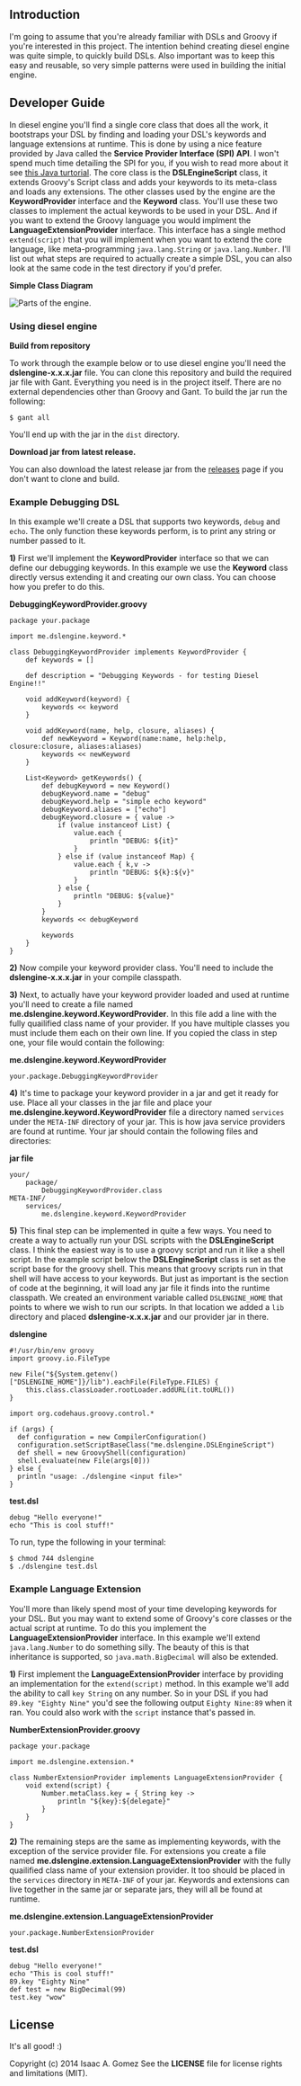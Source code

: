 ## Introduction

I'm going to assume that you're already familiar with DSLs and Groovy if you're interested in this project. The intention behind creating diesel engine was quite simple, to quickly build DSLs. Also important was to keep this easy and reusable, so very simple patterns were used in building the initial engine.

## Developer Guide

In diesel engine you'll find a single core class that does all the work, it bootstraps your DSL by finding and loading your DSL's keywords and language extensions at runtime. This is done by using a nice feature provided by Java
called the **Service Provider Interface (SPI) API**. I won't spend much time detailing the SPI for you, if you wish to read more about it see [this Java turtorial](http://docs.oracle.com/javase/tutorial/sound/SPI-intro.html).
The core class is the **DSLEngineScript** class, it extends Groovy's Script class and adds your keywords to its meta-class and loads any extensions. The other classes used by the engine are 
the **KeywordProvider** interface and the **Keyword** class. You'll use these two classes to implement the actual keywords to be used in your DSL. 
And if you want to extend the Groovy language you would implment the **LanguageExtensionProvider** interface. This interface has a single method `extend(script)` that you will
implement when you want to extend the core language, like meta-programming `java.lang.String` or `java.lang.Number`. I'll list out what steps are required to actually create a simple DSL, you can also look at the same code in the test directory if you'd prefer.

**Simple Class Diagram**

![Parts of the engine.](images/dslengine.png)


### Using diesel engine

**Build from repository**

To work through the example below or to use diesel engine you'll need the **dslengine-x.x.x.jar** file. You can clone this repository and build the required jar file with Gant. Everything you need is in the project itself.
There are no external dependencies other than Groovy and Gant. To build the jar run the following:

    $ gant all

You'll end up with the jar in the `dist` directory.

**Download jar from latest release.**

You can also download the latest release jar from the [releases](https://github.com/eyeszack/diesel-engine/releases) page if you don't want to clone and build.

### Example Debugging DSL 

In this example we'll create a DSL that supports two keywords, `debug` and `echo`. The only function these keywords perform, is to print any string or number passed to it.

**1)** First we'll implement the **KeywordProvider** interface so that we can define our debugging keywords. In this example we use the **Keyword** class directly versus extending it and creating our own class. You can choose how you prefer to do this.

**DebuggingKeywordProvider.groovy**
    
    package your.package
    
    import me.dslengine.keyword.*

    class DebuggingKeywordProvider implements KeywordProvider {
    	def keywords = []
    
        def description = "Debugging Keywords - for testing Diesel Engine!!"
       
        void addKeyword(keyword) {
            keywords << keyword
        }
    
        void addKeyword(name, help, closure, aliases) {
            def newKeyword = Keyword(name:name, help:help, closure:closure, aliases:aliases)
            keywords << newKeyword
        }
    
        List<Keyword> getKeywords() {
        	def debugKeyword = new Keyword()
        	debugKeyword.name = "debug"
            debugKeyword.help = "simple echo keyword"
        	debugKeyword.aliases = ["echo"]
        	debugKeyword.closure = { value ->
		        if (value instanceof List) {
			        value.each {
				        println "DEBUG: ${it}"
			        }
		        } else if (value instanceof Map) {
			        value.each { k,v ->
				        println "DEBUG: ${k}:${v}"
			        }
		        } else {
			        println "DEBUG: ${value}"
		        }
	        }
            keywords << debugKeyword
    
            keywords
        }
    }
 
**2)** Now compile your keyword provider class. You'll need to include the **dslengine-x.x.x.jar** in your compile classpath.

**3)** Next, to actually have your keyword provider loaded and used at runtime you'll need to create a file named **me.dslengine.keyword.KeywordProvider**. In this file add a line with the fully quailified class name of your provider. If you have multiple classes you must include them each on their own line. If you copied the class in step one, your file would contain the following:

**me.dslengine.keyword.KeywordProvider**

    your.package.DebuggingKeywordProvider


**4)** It's time to package your keyword provider in a jar and get it ready for use. Place all your classes in the jar file and place your **me.dslengine.keyword.KeywordProvider** file a directory named `services` under the `META-INF` directory of your jar. This is how java service providers are found at runtime. Your jar should contain the following files and directories:

**jar file**

    your/
        package/
            DebuggingKeywordProvider.class
    META-INF/
        services/
            me.dslengine.keyword.KeywordProvider
      
**5)** This final step can be implemented in quite a few ways. You need to create a way to actually run your DSL scripts with the **DSLEngineScript** class. I think the easiest way is to use a groovy script and run it like a shell script. In the example script below the **DSLEngineScript** class is set as the script base for the groovy shell. This means that groovy scripts run in that shell will have access to your keywords. But just as important is the section of code at the beginning, it will load any jar file it finds into the runtime classpath. We created an environment variable called `DSLENGINE_HOME` that points to where we wish to run our scripts. In that location we added a `lib` directory and placed **dslengine-x.x.x.jar** and our provider jar in there.

**dslengine**


    #!/usr/bin/env groovy
    import groovy.io.FileType

    new File("${System.getenv()["DSLENGINE_HOME"]}/lib").eachFile(FileType.FILES) {
        this.class.classLoader.rootLoader.addURL(it.toURL())	
    }

    import org.codehaus.groovy.control.*

    if (args) {
      def configuration = new CompilerConfiguration()
      configuration.setScriptBaseClass("me.dslengine.DSLEngineScript")
      def shell = new GroovyShell(configuration)
      shell.evaluate(new File(args[0]))
    } else {
      println "usage: ./dslengine <input file>"
    }

**test.dsl**

    debug "Hello everyone!"
    echo "This is cool stuff!"
    
To run, type the following in your terminal:

    $ chmod 744 dslengine
    $ ./dslengine test.dsl

### Example Language Extension

You'll more than likely spend most of your time developing keywords for your DSL. But you may want to extend some of Groovy's core classes or the actual script at runtime. To do this you implement the **LanguageExtensionProvider** interface. In this example we'll extend `java.lang.Number` to do something silly. The beauty of this is that inheritance is supported,
so `java.math.BigDecimal` will also be extended.

**1)** First implement the **LanguageExtensionProvider** interface by providing an implementation for the `extend(script)` method. In this example we'll add the
ability to call `key String` on any number. So in your DSL if you had `89.key "Eighty Nine"` you'd see the following output `Eighty Nine:89` when it ran. You could also work with the `script` instance that's passed in.

**NumberExtensionProvider.groovy**

    package your.package
    
    import me.dslengine.extension.*

    class NumberExtensionProvider implements LanguageExtensionProvider {
	    void extend(script) {
            Number.metaClass.key = { String key ->
		        println "${key}:${delegate}"
		    }		
	    }
    }

**2)** The remaining steps are the same as implementing keywords, with the exception of the service provider file. For extensions you create a file named **me.dslengine.extension.LanguageExtensionProvider** with the fully quailified class name 
of your extension provider. It too should be placed in the `services` directory in `META-INF` of your jar. Keywords and extensions can live together in the same jar or separate jars, they will all be found at runtime. 

**me.dslengine.extension.LanguageExtensionProvider**

    your.package.NumberExtensionProvider

**test.dsl**

	debug "Hello everyone!"
	echo "This is cool stuff!"
	89.key "Eighty Nine"
	def test = new BigDecimal(99)
	test.key "wow"
  
## License

It's all good! :)

Copyright (c) 2014 Isaac A. Gomez See the **LICENSE** file for license rights and limitations (MIT).
